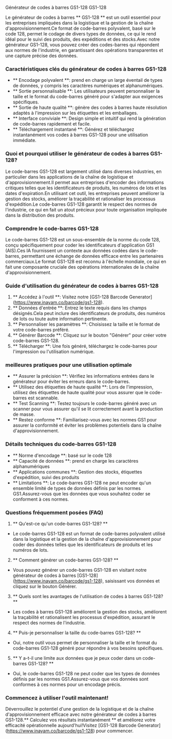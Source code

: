 Générateur de codes à barres GS1-128 GS1-128

Le générateur de codes à barres ** GS1-128 ** est un outil essentiel pour les entreprises impliquées dans la logistique et la gestion de la chaîne d'approvisionnement.Ce format de code-barres polyvalent, basé sur le code 128, permet le codage de divers types de données, ce qui le rend idéal pour le suivi des produits, des expéditions et des stocks.Avec notre générateur GS1-128, vous pouvez créer des codes-barres qui répondent aux normes de l'industrie, en garantissant des opérations transparentes et une capture précise des données.

### Caractéristiques clés du générateur de codes à barres GS1-128
- ** Encodage polyvalent **: prend en charge un large éventail de types de données, y compris les caractères numériques et alphanumériques.
- ** Sortie personnalisable **: Les utilisateurs peuvent personnaliser la taille et le format du code-barres généré pour s'adapter aux exigences spécifiques.
- ** Sortie de haute qualité **: génère des codes à barres haute résolution adaptés à l'impression sur les étiquettes et les emballages.
- ** Interface conviviale **: Design simple et intuitif qui rend la génération de code-barres rapidement et facile.
- ** Téléchargement instantané **: Générez et téléchargez instantanément vos codes à barres GS1-128 pour une utilisation immédiate.

### Quoi et pourquoi utiliser le générateur de codes à barres GS1-128?
Le code-barres GS1-128 est largement utilisé dans diverses industries, en particulier dans les applications de la chaîne de logistique et d'approvisionnement.Il permet aux entreprises d'encoder des informations critiques telles que les identificateurs de produits, les numéros de lots et les dates d'expiration.En utilisant cet outil, les entreprises peuvent améliorer la gestion des stocks, améliorer la traçabilité et rationaliser les processus d'expédition.Le code-barres GS1-128 garantit le respect des normes de l'industrie, ce qui en fait un atout précieux pour toute organisation impliquée dans la distribution des produits.

### Comprendre le code-barres GS1-128
Le code-barres GS1-128 est un sous-ensemble de la norme du code 128, conçu spécifiquement pour coder les identificateurs d'application GS1 (AIS).Ces IA fournissent un contexte aux données codées dans le code-barres, permettant une échange de données efficace entre les partenaires commerciaux.Le format GS1-128 est reconnu à l'échelle mondiale, ce qui en fait une composante cruciale des opérations internationales de la chaîne d'approvisionnement.

### Guide d'utilisation du générateur de codes à barres GS1-128
1. ** Accédez à l'outil **: Visitez notre [GS1-128 Barcode Generator] (https://www.inayam.co/barcode/gs1-128).
2. ** Données d'entrée **: Entrez le texte requis dans les champs désignés.Cela peut inclure des identificateurs de produits, des numéros de lots ou toute autre information pertinente.
3. ** Personnaliser les paramètres **: Choisissez la taille et le format de votre code-barres préféré.
4. ** Générer Barcode **: Cliquez sur le bouton "Générer" pour créer votre code-barres GS1-128.
5. ** Télécharger **: Une fois généré, téléchargez le code-barres pour l'impression ou l'utilisation numérique.

### meilleures pratiques pour une utilisation optimale
- ** Assurer la précision **: Vérifiez les informations entrées dans le générateur pour éviter les erreurs dans le code-barres.
- ** Utilisez des étiquettes de haute qualité **: Lors de l'impression, utilisez des étiquettes de haute qualité pour vous assurer que le code-barres est scannable.
- ** Test Scanning **: Testez toujours le code-barres généré avec un scanner pour vous assurer qu'il se lit correctement avant la production de masse.
- ** Restez conforme **: Familiarisez-vous avec les normes GS1 pour assurer la conformité et éviter les problèmes potentiels dans la chaîne d'approvisionnement.

### Détails techniques du code-barres GS1-128
- ** Norme d'encodage **: basé sur le code 128
- ** Capacité de données **: prend en charge les caractères alphanumériques
- ** Applications communes **: Gestion des stocks, étiquettes d'expédition, suivi des produits
- ** Limitations **: Le code-barres GS1-128 ne peut encoder qu'un ensemble limité de types de données définis par les normes GS1.Assurez-vous que les données que vous souhaitez coder se conforment à ces normes.

### Questions fréquemment posées (FAQ)

1. ** Qu'est-ce qu'un code-barres GS1-128? **
- Le code-barres GS1-128 est un format de code-barres polyvalent utilisé dans la logistique et la gestion de la chaîne d'approvisionnement pour coder des données telles que les identificateurs de produits et les numéros de lots.

2. ** Comment générer un code-barres GS1-128? **
- Vous pouvez générer un code-barres GS1-128 en visitant notre générateur de codes à barres [GS1-128] (https://www.inayam.co/barcode/gs1-128), saisissant vos données et cliquez sur le bouton Générer.

3. ** Quels sont les avantages de l'utilisation de codes à barres GS1-128? **
- Les codes à barres GS1-128 améliorent la gestion des stocks, améliorent la traçabilité et rationalisent les processus d'expédition, assurant le respect des normes de l'industrie.

4. ** Puis-je personnaliser la taille du code-barres GS1-128? **
- Oui, notre outil vous permet de personnaliser la taille et le format du code-barres GS1-128 généré pour répondre à vos besoins spécifiques.

5. ** Y a-t-il une limite aux données que je peux coder dans un code-barres GS1-128? **
- Oui, le code-barres GS1-128 ne peut coder que les types de données définis par les normes GS1.Assurez-vous que vos données sont conformes à ces normes pour un encodage précis.

### Commencez à utiliser l'outil maintenant!
Déverrouillez le potentiel d'une gestion de la logistique et de la chaîne d'approvisionnement efficace avec notre générateur de codes à barres GS1-128.** Calculez vos résultats instantanément ** et améliorez votre efficacité opérationnelle aujourd'hui!Visitez [GS1-128 Barcode Generator] (https://www.inayam.co/barcode/gs1-128) pour commencer.